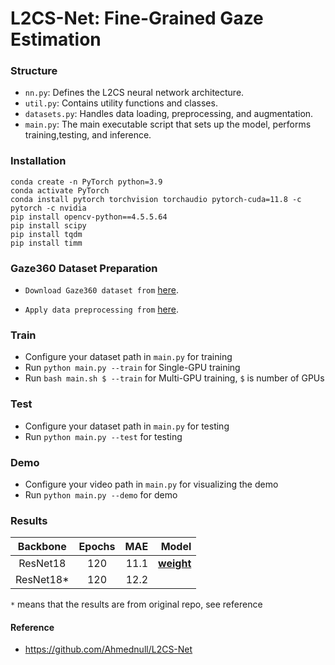 # L2CS-Net: Fine-Grained Gaze Estimation

### Structure

- `nn.py`: Defines the L2CS neural network architecture.
- `util.py`: Contains utility functions and classes.
- `datasets.py`: Handles data loading, preprocessing, and augmentation.
- `main.py`: The main executable script that sets up the model, performs training,testing, and inference.

### Installation

```
conda create -n PyTorch python=3.9
conda activate PyTorch
conda install pytorch torchvision torchaudio pytorch-cuda=11.8 -c pytorch -c nvidia
pip install opencv-python==4.5.5.64
pip install scipy
pip install tqdm
pip install timm
```

### Gaze360 Dataset Preparation

- `Download Gaze360 dataset from` [here](http://gaze360.csail.mit.edu/download.php).

- `Apply data preprocessing from` [here](https://phi-ai.buaa.edu.cn/Gazehub/3D-dataset/).

### Train

* Configure your dataset path in `main.py` for training
* Run `python main.py --train` for Single-GPU training
* Run `bash main.sh $ --train` for Multi-GPU training, `$` is number of GPUs

### Test

* Configure your dataset path in `main.py` for testing
* Run `python main.py --test` for testing

### Demo

* Configure your video path in `main.py` for visualizing the demo
* Run `python main.py --demo` for demo

### Results

| Backbone  | Epochs |  MAE |                                                                                Model |
|:---------:|:------:|-----:|-------------------------------------------------------------------------------------:|
| ResNet18  |  120   | 11.1 | [**weight**](https://github.com/Shohruh72/L2CSNet/releases/download/v.1.0.0/best.pt) |
| ResNet18* |  120   | 12.2 |                                                                                      |

`*` means that the results are from original repo, see reference

#### Reference

* https://github.com/Ahmednull/L2CS-Net